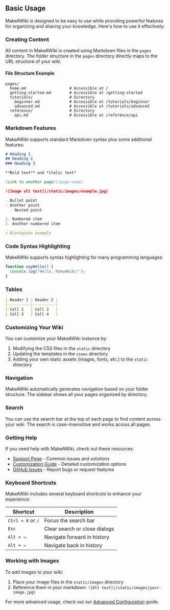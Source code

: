 ## Basic Usage

MakeAWiki is designed to be easy to use while providing powerful features for organizing and sharing your knowledge. Here's how to use it effectively:

### Creating Content

All content in MakeAWiki is created using Markdown files in the `pages` directory. The folder structure in the `pages` directory directly maps to the URL structure of your wiki.

#### File Structure Example

```
pages/
  home.md                   # Accessible at /
  getting-started.md        # Accessible at /getting-started
  tutorials/                # Directory
    beginner.md             # Accessible at /tutorials/beginner
    advanced.md             # Accessible at /tutorials/advanced
  reference/                # Directory
    api.md                  # Accessible at /reference/api
```

### Markdown Features

MakeAWiki supports standard Markdown syntax plus some additional features:

```markdown
# Heading 1
## Heading 2
### Heading 3

**Bold text** and *italic text*

[Link to another page](/page-name)

![Image alt text](/static/images/example.jpg)

- Bullet point
- Another point
  - Nested point

1. Numbered item
2. Another numbered item

> Blockquote example
```

### Code Syntax Highlighting

MakeAWiki supports syntax highlighting for many programming languages:

```javascript
function sayHello() {
  console.log("Hello, MakeAWiki!");
}
```

### Tables

```markdown
| Header 1 | Header 2 |
|----------|----------|
| Cell 1   | Cell 2   |
| Cell 3   | Cell 4   |
```

### Customizing Your Wiki

You can customize your MakeAWiki instance by:

1. Modifying the CSS files in the `static` directory
2. Updating the templates in the `views` directory
3. Adding your own static assets (images, fonts, etc.) to the `static` directory

### Navigation

MakeAWiki automatically generates navigation based on your folder structure. The sidebar shows all your pages organized by directory.

### Search

You can use the search bar at the top of each page to find content across your wiki. The search is case-insensitive and works across all pages.

### Getting Help

If you need help with MakeAWiki, check out these resources:

- [Support Page](/support) - Common issues and solutions
- [Customization Guide](/customization) - Detailed customization options
- [GitHub Issues](https://github.com/yourusername/MakeAWiki/issues) - Report bugs or request features

### Keyboard Shortcuts

MakeAWiki includes several keyboard shortcuts to enhance your experience:

| Shortcut | Description |
|---------|-------------|
| `Ctrl + K` or `/` | Focus the search bar |
| `Esc` | Clear search or close dialogs |
| `Alt + →` | Navigate forward in history |
| `Alt + ←` | Navigate back in history |

### Working with Images

To add images to your wiki:

1. Place your image files in the `static/images` directory
2. Reference them in your markdown: `![Alt text](/static/images/your-image.jpg)`

For more advanced usage, check out our [Advanced Configuration](/guides/advanced-configuration) guide.
